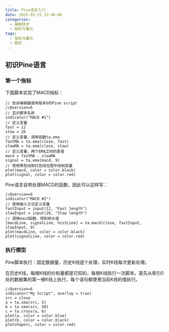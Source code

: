 ```yaml
---
title: Pine语言入门
date: 2025-03-25 13:46:06
categories: 
  - 编程技术
  - 指标与量化
tags:
  - 指标与量化
  - 期货
---
```


## 初识Pine语言

### 第一个指标

下面脚本实现了MACD指标：

```pine
// 告诉编辑器使用版本6的Pine script
//@version=6
// 显示脚本名称
indicator("MACD #1")
// 定义变量
fast = 12
slow = 26
// 定义变量，调用函数ta.ema
fastMA = ta.ema(close, fast)
slowMA = ta.ema(close, slow)
// 定义变量，两个EMA之间的差值
macd = fastMA - slowMA
signal = ta.ema(macd, 9)
// 使用黑色线和红色线在图中绘制变量
plot(macd, color = color.black)
plot(signal, color = color.red)
```

Pine语言自带处理MACD的函数，因此可以这样写：

```pine
//@version=6
indicator("MACD #2")
// 使用输入方式定义变量
fastInput = input(12, "Fast length")
slowInput = input(26, "Slow length")
// 调用macd函数，得到相关值
[macdLine, signalLine, histLine] = ta.macd(close, fastInput, slowInput, 9)
plot(macdLine, color = color.black)
plot(signalLine, color = color.red)
```

### 执行模型

Pine脚本执行：固定数据量，历史K线逐个处理，实时K线每次更新处理。

在历史K线，每根K线的价和量都是已知的，每根K线执行一次脚本。首先从索引0处的数据集的第一根K线上执行，每个语句都使用当前K线的值执行。

```pine
//@version=6
indicator("My Script", overlay = true)
src = close
a = ta.sma(src, 5)
b = ta.sma(src, 50)
c = ta.cross(a, b)
plot(a, color = color.blue)
plot(b, color = color.black)
plotshape(c, color = color.red)
```

